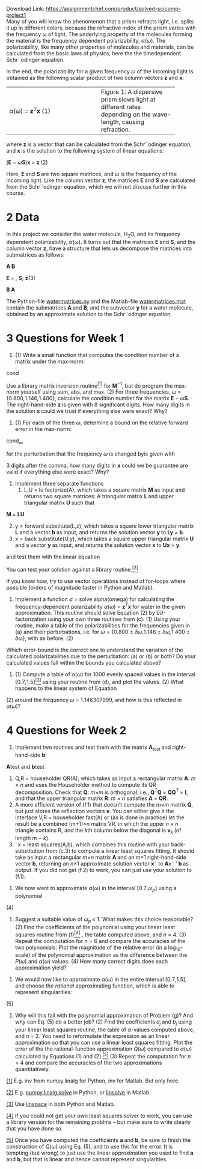Download Link: https://assignmentchef.com/product/solved-scicomp-project1
<br>
Many of you will know the phenomenon that a prism refracts light, i.e. splits it up in different colors, because the refractive index of the prism varies with the frequency <em>ω </em>of light. The underlying property of the molecules forming the material is the frequency dependent polarizability, <em>α</em>(<em>ω</em>). The polarizability, like many other properties of molecules and materials, can be calculated from the basic laws of physics, here the the timedependent Schr¨odinger equation.

In the end, the polarizability for a given frequency <em>ω </em>of the incoming light is obtained as the following scalar product of two column vectors <strong>z </strong>and <strong>x</strong>:

<table width="417">

 <tbody>

  <tr>

   <td width="228"><em>α</em>(<em>ω</em>) = <strong>z</strong><em><sup>T</sup></em><strong>x                                               </strong>(1)</td>

   <td width="189">Figure 1: A dispersive prism slows light at different rates depending on the wave-length, causing refraction.</td>

  </tr>

 </tbody>

</table>

where <strong>z </strong>is a vector that can be calculated from the Schr¨odinger equation, and <strong>x </strong>is the solution to the following system of linear equations:

(<strong>E </strong>− <em>ω</em><strong>S</strong>)<strong>x </strong>= <strong>z                                                                              </strong>(2)

Here, <strong>E </strong>and <strong>S </strong>are two square matrices, and <em>ω </em>is the frequency of the incoming light. Like the column vector <strong>z</strong>, the matrices <strong>E </strong>and <strong>S </strong>are calculated from the Schr¨odinger equation, which we will not discuss further in this course.

<h1>2           Data</h1>

In this project we consider the water molecule, H<sub>2</sub>O, and its frequency dependent polarizability, <em>α</em>(<em>ω</em>). It turns out that the matrices <strong>E </strong>and <strong>S</strong>, and the column vector <strong>z</strong>, have a structure that lets us decompose the matrices into submatrices as follows:

<strong>A B</strong>

<strong>E </strong>=                    <em>,                         </em><strong>S</strong><em>,                                                                                  </em><strong>z</strong>(3)

<strong>B A</strong>

The Python-file <a href="http://www.nbi.dk/~avery/teaching/scicomp/2018/watermatrices.py">watermatrices.py</a> and the Matlab-file <a href="http://www.nbi.dk/~avery/teaching/scicomp/2018/watermatrices.mat">watermatrices.mat</a> contain the submatrices <strong>A </strong>and <strong>B</strong>, and the subvector <strong>y </strong>for a water molecule, obtained by an approximate solution to the Schr¨odinger equation.

<h1>3           Questions for Week 1</h1>

<ol>

 <li>(1) Write a small function that computes the condition number of a matrix under the max-norm:</li>

</ol>

cond

Use a library matrix inversion routine<a href="#_ftn1" name="_ftnref1"><sup>[1]</sup></a> for <strong>M</strong><sup>−1</sup>, but do program the max-norm yourself using sum, abs, and max. (2) For three frequencies, <em>ω </em>= {0<em>.</em>800<em>,</em>1<em>.</em>146<em>,</em>1<em>.</em>400}, calculate the condition number for the matrix <strong>E </strong>− <em>ω</em><strong>S</strong>. The right-hand-side <strong>z </strong>is given with 8 significant digits. How many digits in the solution <strong>x </strong>could we trust if everything else were exact? Why?

<ol>

 <li>(1) For each of the three <em>ω</em>, determine a bound on the relative forward error in the max-norm:</li>

</ol>

cond<sub>∞</sub>

for the perturbation that the frequency <em>ω </em>is changed byis given with

3 digits after the comma, how many digits in <strong>x </strong>could we be guarantee are valid if everything else were exact? Why?

<ol>

 <li>Implement three separate functions

  <ol>

   <li>L,U = lu factorize(A), which takes a square matrix <strong>M </strong>as input and returns two square matrices: A triangular matrix <strong>L </strong>and upper triangular matrix <strong>U </strong>such that</li>

  </ol></li>

</ol>

<strong>M </strong>= <strong>LU</strong>.

<ol start="2">

 <li>y = forward substitute(L,z), which takes a square lower triangular matrix <strong>L </strong>and a vector <strong>b </strong>as input, and returns the solution vector <strong>y </strong>to <strong>Ly </strong>= <strong>b</strong>.</li>

 <li>x = back substitute(U,y), which takes a square upper triangular matrix <strong>U </strong>and a vector <strong>y </strong>as input, and returns the solution vector <strong>x </strong>to <strong>Ux </strong>= <strong>y</strong>.</li>

</ol>

and test them with the linear equation

You can test your solution against a library routine.<a href="#_ftn2" name="_ftnref2"><sup>[2]</sup></a>

If you know how, try to use vector operations instead of for-loops where possible (orders of magnitude faster in Python and Matlab).

<ol>

 <li>Implement a function <em>α </em>= solve alpha(omega) for calculating the frequency-dependent polarizability <em>α</em>(<em>ω</em>) = <strong>z</strong><em><sup>T</sup></em><strong>x </strong>for water in the given approximation. This routine should solve Equation (2) by LU-factorization using your own three routines from (c). (1) Using your routine, make a table of the polarizabilities for the frequencies given in (a) and their perturbations, i.e. for <em>ω </em>= {0<em>.</em>800 ± <em>δω,</em>1<em>.</em>146 ± <em>δω,</em>1<em>.</em>400 ± <em>δω</em>}, with as before. (2)</li>

</ol>

Which error-bound is the correct one to understand the variation of the calculated polarizabilities due to the perturbation: (a) or (b) or both? Do your calculated values fall within the bounds you calculated above?

<ol>

 <li>(1) Compute a table of <em>α</em>(<em>ω</em>) for 1000 evenly spaced values in the interval [0<em>.</em>7<em>,</em>1<em>.</em>5]<a href="#_ftn3" name="_ftnref3"><sup>[3]</sup></a> using your routine from (d), and plot the values. (2) What happens to the linear system of Equation</li>

</ol>

(2) around the frequency <em>ω </em>= 1<em>.</em>146307999, and how is this reflected in <em>α</em>(<em>ω</em>)?

<h1>4           Questions for Week 2</h1>

<ol>

 <li>Implement two routines and test them with the matrix <strong>A</strong><sub>test </sub>and right-hand-side <strong>b</strong>:</li>

</ol>

<strong>A</strong>test  and <strong>b</strong>test

<ol>

 <li>Q,R = householder QR(A), which takes as input a rectangular matrix <strong>A</strong>: <em>m </em>× <em>n </em>and uses the Householder method to compute its QR decomposition. Check that <strong>Q</strong>: <em>m</em>×<em>m </em>is orthogonal, i.e., <strong>Q</strong><em><sup>T</sup></em><strong>Q </strong>= <strong>QQ</strong><em><sup>T </sup></em>= <strong>I</strong>, and that the upper triangular matrix <strong>R</strong>: <em>m </em>× <em>n </em>satisfies <strong>A </strong>= <strong>QR</strong>.</li>

 <li>A more efficient version of (f.1) that doesn’t compute the <em>m</em>×<em>m </em>matrix <strong>Q</strong>, but just stores the reflection vectors <strong>v</strong>. You can either give it the interface V,R = householder fast(A) or (as is done in practice) let the result be a combined (<em>m</em>+1)×<em>n </em>matrix VR, in which the upper <em>n </em>× <em>n </em>triangle contains R, and the <em>k</em>th column below the diagonal is <strong>v</strong><em><sub>k </sub></em>(of length <em>m </em>− <em>k</em>).</li>

 <li>˜x = least squares(A,b), which combines this routine with your back-substitution from (c.3) to compute a linear least squares fitting. It should take as input a rectangular <em>m</em>×<em>n </em>matrix <strong>A </strong>and an <em>m</em>×1 right-hand-side vector <strong>b</strong>, returning an <em>n</em>×1 approximate solution vector <strong>x</strong>˜ to <strong>A</strong><em>x</em>˜ ‘ <strong>b </strong>as output. If you did not get (f.2) to work, you can just use your solution to (f.1).</li>

</ol>

<ol>

 <li>We now want to approximate <em>α</em>(<em>ω</em>) in the interval [0<em>.</em>7<em>,ω<sub>p</sub></em>] using a polynomial</li>

</ol>

(4)

<ol>

 <li>Suggest a suitable value of <em>ω<sub>p </sub>&lt; </em>1<em>.</em> What makes this choice reasonable? (2) Find the coefficients of the polynomial using your linear least squares routine from (f)<a href="#_ftn4" name="_ftnref4"><sup>[4]</sup></a> , the table computed above, and <em>n </em>= 4. (3) Repeat the computation for <em>n </em>= 6 and compare the accuracies of the two polynomials: Plot the magnitude of the relative error (in a log<sub>10</sub>-scale) of the polynomial approximation as the difference between the <em>P</em>(<em>ω</em>) and <em>α</em>(<em>ω</em>) values. (4) How many correct digits does each approximation yield?</li>

</ol>

<ol>

 <li>We would now like to approximate <em>α</em>(<em>ω</em>) in the entire interval [0<em>.</em>7<em>,</em>1<em>.</em>5], and choose the <em>rational </em>approximating function, which is able to represent singularities:</li>

</ol>

(5)

<ol>

 <li>Why will this fail with the polynomial approximation of Problem (g)? And why can Eq. (5) do a better job? (2) Find the coefficients <em>a<sub>j </sub></em>and <em>b<sub>j </sub></em>using your linear least squares routine, the table of <em>α</em>-values computed above, and <em>n </em>= 2. You need to reformulate the expression as an linear approximation so that you can use a linear least squares fitting. Plot the error of the the rational-function approximation <em>Q</em>(<em>ω</em>) compared to <em>α</em>(<em>ω</em>) calculated by Equations (1) and (2).<a href="#_ftn5" name="_ftnref5"><sup>[5]</sup></a> (3) Repeat the computation for <em>n </em>= 4 and compare the accuracies of the two approximations quantitatively.</li>

</ol>

<a href="#_ftnref1" name="_ftn1">[1]</a> E.g. inv from numpy.linalg for Python, inv for Matlab. But only here.

<a href="#_ftnref2" name="_ftn2">[2]</a> E.g. <a href="https://docs.scipy.org/doc/numpy/reference/generated/numpy.linalg.solve.html">numpy.linalg.solve</a> in Python, or <a href="https://www.mathworks.com/help/matlab/ref/linsolve.html">linsolve</a> in Matlab.

<a href="#_ftnref3" name="_ftn3">[3]</a> Use <a href="https://docs.scipy.org/doc/numpy/reference/generated/numpy.linspace.html">linspace</a> in both Python and Matlab.

<a href="#_ftnref4" name="_ftn4">[4]</a> If you could not get your own least squares solver to work, you can use a library version for the remaining problms – but make sure to write clearly that you have done so.

<a href="#_ftnref5" name="_ftn5">[5]</a> Once you have computed the coefficients <strong>a </strong>and <strong>b</strong>, be sure to finish the construction of <em>Q</em>(<em>ω</em>) using Eq. (5), and to use this for the error. It is tempting (but wrong) to just use the linear approximation you used to find <strong>a </strong>and <strong>b</strong>, but that is linear and hence cannot represent singularities.
